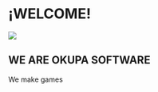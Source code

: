 
<p align="center">
  <H1>¡WELCOME!</H1>
   <img src="https://user-images.githubusercontent.com/91082053/134040345-e32f7f9d-7cc1-4acb-bca5-1bc76c0b22bc.jpeg">
  <H2>WE ARE OKUPA SOFTWARE</H2>
  We make games
</p>








